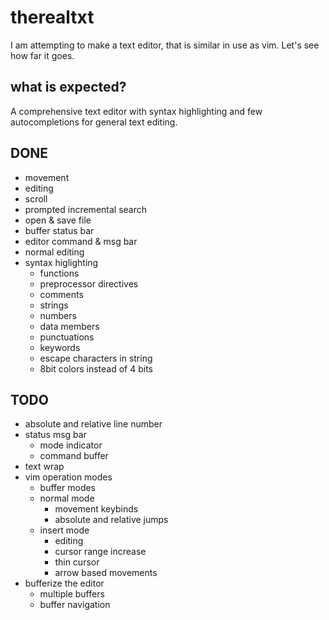 # therealtxt
I am attempting to make a text editor, that is similar in use as vim. Let's see how far it goes.

## what is expected?
A comprehensive text editor with syntax highlighting and few autocompletions for general text editing.

## DONE
- movement
- editing
- scroll
- prompted incremental search
- open & save file
- buffer status bar
- editor command & msg bar
- normal editing
- syntax higlighting
    - functions
    - preprocessor directives
    - comments
    - strings
    - numbers
    - data members
    - punctuations
    - keywords
    - escape characters in string
    - 8bit colors instead of 4 bits

## TODO
- absolute and relative line number
- status msg bar
    - mode indicator
    - command buffer
- text wrap
- vim operation modes
    - buffer modes
    - normal mode
        - movement keybinds
        - absolute and relative jumps
    - insert mode
        - editing
        - cursor range increase
        - thin cursor
        - arrow based movements
- bufferize the editor
    - multiple buffers
    - buffer navigation

